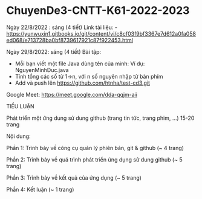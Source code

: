 # ChuyenDe3-CNTT-K61-2022-2023
Ngày 22/8/2022 : sáng (4 tiết)
Link tài liệu: - https://yunwuxin1.gitbooks.io/git/content/vi/c8cf03f9bf3367e7d612a0fa058ed068/e713728ba0bf8739617921c87f922453.html


Ngày 29/8/2022: sáng (4 tiết)
Bài tập: 
- Mỗi bạn viết một file Java dùng tên của mình: Ví dụ: NguyenMinhDuc.java
- Tính tổng các số từ 1->n, với n số nguyên nhập từ bàn phím
- Add và push lên https://github.com/htnha/test-cd3.git

Google Meet: https://meet.google.com/dda-qqjm-aii

TIỂU LUẬN

Phát triển một ứng dung sử dung github (trang tin tức, trang phim, …)
15-20 trang

Nội dung:

Phần 1: Trình bày về công cụ quản lý phiên bản, git & github (~ 4 trang)

Phần 2: Trình bày về quá trình phát triển ứng dụng sử dung github (~ 5 trang)

Phần 3: Trình bày về kết quả của ứng dụng (~ 5 trang)

Phần 4: Kết luận (~ 1 trang)


